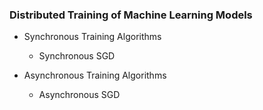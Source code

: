 ### Distributed Training of Machine Learning Models

- Synchronous Training Algorithms
    - Synchronous SGD

- Asynchronous Training Algorithms
    - Asynchronous SGD


